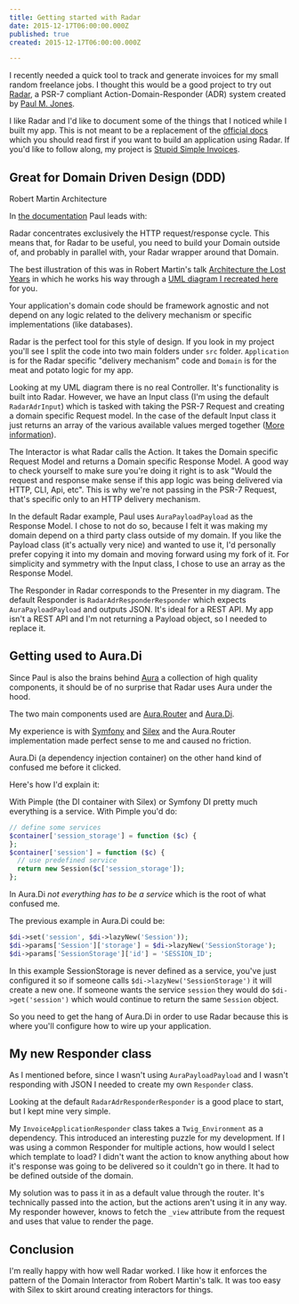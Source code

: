 ```yaml
---
title: Getting started with Radar
date: 2015-12-17T06:00:00.000Z
published: true
created: 2015-12-17T06:00:00.000Z

---
```


I recently needed a quick tool to track and generate invoices for my small random freelance jobs. I thought this would be a good project to try out [Radar](https://github.com/radarphp/Radar.Project), a PSR-7 compliant Action-Domain-Responder (ADR) system created by [Paul M. Jones](https://paul-m-jones.com/tag/radar/).

I like Radar and I'd like to document some of the things that I noticed while I built my app. This is not meant to be a replacement of the [official docs](https://github.com/radarphp/Radar.Project/blob/1.x/docs/index.md) which you should read first if you want to build an application using Radar. If you'd like to follow along, my project is [Stupid Simple Invoices](https://github.com/andrewshell/invoice/tree/0.0.1).

## Great for Domain Driven Design (DDD)

Robert Martin Architecture

In [the documentation](https://github.com/radarphp/Radar.Project/blob/1.x/docs/domain.md) Paul leads with:

Radar concentrates exclusively the HTTP request/response cycle. This means that, for Radar to be useful, you need to build your Domain outside of, and probably in parallel with, your Radar wrapper around that Domain.

The best illustration of this was in Robert Martin's talk [Architecture the Lost Years](https://www.youtube.com/watch?v=WpkDN78P884) in which he works his way through a [UML diagram I recreated here](/uploads/2015/12/architecture-uml.pdf) for you.

Your application's domain code should be framework agnostic and not depend on any logic related to the delivery mechanism or specific implementations (like databases).

Radar is the perfect tool for this style of design. If you look in my project you'll see I split the code into two main folders under `src` folder. `Application` is for the Radar specific "delivery mechanism" code and `Domain` is for the meat and potato logic for my app.

Looking at my UML diagram there is no real Controller. It's functionality is built into Radar. However, we have an Input class (I'm using the default `RadarAdrInput`) which is tasked with taking the PSR-7 Request and creating a domain specific Request model. In the case of the default Input class it just returns an array of the various available values merged together ([More information](https://github.com/radarphp/Radar.Project/blob/1.x/docs/routing.md#manually-specifying-a-custom-input-class)).

The Interactor is what Radar calls the Action. It takes the Domain specific Request Model and returns a Domain specific Response Model. A good way to check yourself to make sure you're doing it right is to ask "Would the request and response make sense if this app logic was being delivered via HTTP, CLI, Api, etc". This is why we're not passing in the PSR-7 Request, that's specific only to an HTTP delivery mechanism.

In the default Radar example, Paul uses `AuraPayloadPayload` as the Response Model. I chose to not do so, because I felt it was making my domain depend on a third party class outside of my domain. If you like the Payload class (it's actually very nice) and wanted to use it, I'd personally prefer copying it into my domain and moving forward using my fork of it. For simplicity and symmetry with the Input class, I chose to use an array as the Response Model.

The Responder in Radar corresponds to the Presenter in my diagram. The default Responder is `RadarAdrResponderResponder` which expects `AuraPayloadPayload` and outputs JSON. It's ideal for a REST API. My app isn't a REST API and I'm not returning a Payload object, so I needed to replace it.

## Getting used to Aura.Di

Since Paul is also the brains behind [Aura](http://auraphp.com/) a collection of high quality components, it should be of no surprise that Radar uses Aura under the hood.

The two main components used are [Aura.Router](https://github.com/auraphp/Aura.Router/tree/3.x) and [Aura.Di](https://github.com/auraphp/Aura.Di/tree/3.x).

My experience is with [Symfony](https://symfony.com/) and [Silex](https://github.com/silexphp/Silex) and the Aura.Router implementation made perfect sense to me and caused no friction.

Aura.Di (a dependency injection container) on the other hand kind of confused me before it clicked.

Here's how I'd explain it:

With Pimple (the DI container with Silex) or Symfony DI pretty much everything is a service. With Pimple you'd do:

```php
// define some services
$container['session_storage'] = function ($c) {
};
$container['session'] = function ($c) {
  // use predefined service
  return new Session($c['session_storage']);
};
```

In Aura.Di _not everything has to be a service_ which is the root of what confused me.

The previous example in Aura.Di could be:

```php
$di->set('session', $di->lazyNew('Session'));
$di->params['Session']['storage'] = $di->lazyNew('SessionStorage');
$di->params['SessionStorage']['id'] = 'SESSION_ID';
```

In this example SessionStorage is never defined as a service, you've just configured it so if someone calls `$di->lazyNew('SessionStorage')` it will create a new one. If someone wants the service `session` they would do `$di->get('session')` which would continue to return the same `Session` object.

So you need to get the hang of Aura.Di in order to use Radar because this is where you'll configure how to wire up your application.

## My new Responder class

As I mentioned before, since I wasn't using `AuraPayloadPayload` and I wasn't responding with JSON I needed to create my own `Responder` class.

Looking at the default `RadarAdrResponderResponder` is a good place to start, but I kept mine very simple.

My `InvoiceApplicationResponder` class takes a `Twig_Environment` as a dependency. This introduced an interesting puzzle for my development. If I was using a common Responder for multiple actions, how would I select which template to load? I didn't want the action to know anything about how it's response was going to be delivered so it couldn't go in there. It had to be defined outside of the domain.

My solution was to pass it in as a default value through the router. It's technically passed into the action, but the actions aren't using it in any way. My responder however, knows to fetch the `_view` attribute from the request and uses that value to render the page.

## Conclusion

I'm really happy with how well Radar worked. I like how it enforces the pattern of the Domain Interactor from Robert Martin's talk. It was too easy with Silex to skirt around creating interactors for things.

